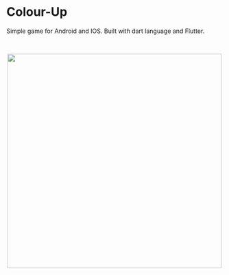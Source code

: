 # Colour-Up
Simple game for Android and IOS. Built with dart language and Flutter.

<br/>

<p align="center">
  <img width="500" height="500" src="hhttps://github.com/MortuusestChe/Colour-Up-Game/blob/main/Colour%20Up/assets/icon/icon.png">
</p>
